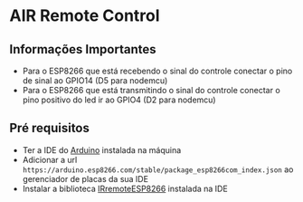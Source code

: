 # AIR Remote Control

## Informações Importantes

- Para o ESP8266 que está recebendo o sinal do controle conectar o pino de sinal ao GPIO14 (D5 para nodemcu)
- Para o ESP8266 que está transmitindo o sinal do controle conectar o pino positivo do led ir ao GPIO4 (D2 para nodemcu)

## Pré requisitos

- Ter a IDE do [Arduino](https://www.arduino.cc/en/software) instalada na máquina
- Adicionar a url `https://arduino.esp8266.com/stable/package_esp8266com_index.json` ao gerenciador de placas da sua IDE
- Instalar a biblioteca [IRremoteESP8266](https://www.arduino.cc/reference/en/libraries/irremoteesp8266/) instalada na IDE